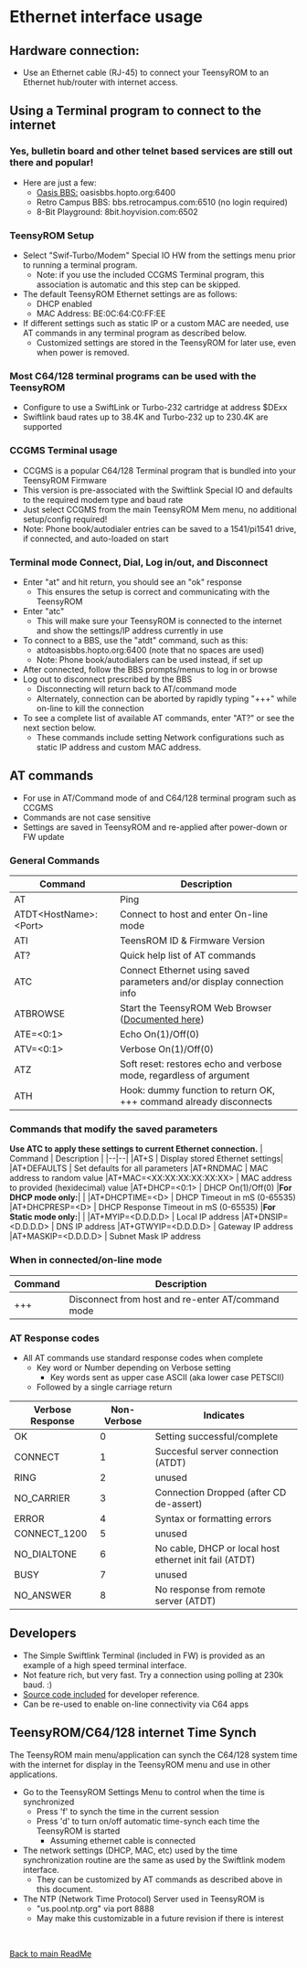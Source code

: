 # Ethernet interface usage

## Hardware connection:
  * Use an Ethernet cable (RJ-45) to connect your TeensyROM to an Ethernet hub/router with internet access.

## Using a Terminal program to connect to the internet
  ### Yes, bulletin board and other telnet based services are still out there and popular!
  * Here are just a few:
    * [Oasis BBS:](https://theoasisbbs.com/) oasisbbs.hopto.org:6400
    * Retro Campus BBS: bbs.retrocampus.com:6510 (no login required)
    * 8-Bit Playground: 8bit.hoyvision.com:6502

  ### TeensyROM Setup
  * Select "Swif-Turbo/Modem" Special IO HW from the settings menu prior to running a terminal program.
    * Note: if you use the included CCGMS Terminal program, this association is automatic and this step can be skipped.
  * The default TeensyROM Ethernet settings are as follows:
    * DHCP enabled
    * MAC Address: BE:0C:64:C0:FF:EE
  * If different settings such as static IP or a custom MAC are needed, use AT commands in any terminal program as described below.
    * Customized settings are stored in the TeensyROM for later use, even when power is removed.

  ### Most C64/128 terminal programs can be used with the TeensyROM
  * Configure to use a SwiftLink or Turbo-232 cartridge at address $DExx
  * Swiftlink baud rates up to 38.4K and Turbo-232 up to 230.4K are supported
    
  ### **CCGMS Terminal usage**
  * CCGMS is a popular C64/128 Terminal program that is bundled into your TeensyROM Firmware
  * This version is pre-associated with the Swiftlink Special IO and defaults to the required modem type and baud rate
  * Just select CCGMS from the main TeensyROM Mem menu, no additional setup/config required!
  * Note: Phone book/autodialer entries can be saved to a 1541/pi1541 drive, if connected, and auto-loaded on start
  ### Terminal mode Connect, Dial, Log in/out, and Disconnect
  * Enter "at" and hit return, you should see an "ok" response
    * This ensures the setup is correct and communicating with the TeensyROM
  * Enter "atc" 
    * This will make sure your TeensyROM is connected to the internet and show the settings/IP address currently in use
  * To connect to a BBS, use the "atdt" command, such as this:
    * atdtoasisbbs.hopto.org:6400   (note that no spaces are used)
    * Note: Phone book/autodialers can be used instead, if set up
  * After connected, follow the BBS prompts/menus to log in or browse
  * Log out to disconnect prescribed by the BBS
    * Disconnecting will return back to AT/command mode
    * Alternately,  connection can be aborted by rapidly typing "+++" while on-line to kill the connection 
  * To see a complete list of available AT commands, enter "AT?" or see the next section below.
    * These commands include setting Network configurations such as static IP address and custom MAC address.

## AT commands
  * For use in AT/Command mode of and C64/128 terminal program such as CCGMS
  * Commands are not case sensitive
  * Settings are saved in TeensyROM and re-applied after power-down or FW update

### General Commands
| Command | Description |
|--|--|
|AT | Ping  |
|ATDT\<HostName>:\<Port> | Connect to host and enter On-line mode|
|ATI | TeensROM ID & Firmware Version |
|AT? | Quick help list of AT commands |
|ATC | Connect Ethernet using saved parameters and/or display connection info|
|ATBROWSE | Start the TeensyROM Web Browser ([Documented here](Browser_Usage.md))|
|ATE=\<0:1> | Echo On(1)/Off(0)
|ATV=\<0:1> | Verbose On(1)/Off(0)
|ATZ |Soft reset: restores echo and verbose mode, regardless of argument|
|ATH |Hook: dummy function to return OK, +++ command already disconnects|

### Commands that modify the saved parameters
**Use ATC to apply these settings to current Ethernet connection.**
| Command | Description |
|--|--|
|AT+S | Display stored Ethernet settings|
|AT+DEFAULTS | Set defaults for all parameters
|AT+RNDMAC | MAC address to random value
|AT+MAC=\<XX:XX:XX:XX:XX:XX>  | MAC address to provided (hexidecimal) value
|AT+DHCP=\<0:1> | DHCP On(1)/Off(0)
|**For DHCP mode only:**|  |
|AT+DHCPTIME=\<D> |  DHCP Timeout in mS (0-65535)
|AT+DHCPRESP=\<D> |  DHCP Response Timeout in mS (0-65535)
|**For Static mode only:**|  |
|AT+MYIP=<D.D.D.D> | Local IP address
|AT+DNSIP=<D.D.D.D> | DNS IP address
|AT+GTWYIP=<D.D.D.D> | Gateway IP address
|AT+MASKIP=<D.D.D.D> | Subnet Mask IP address

### When in connected/on-line mode
| Command | Description |
|--|--|
|+++ | Disconnect from host and re-enter AT/command mode

### AT Response codes
* All AT commands use standard response codes when complete
  * Key word or Number depending on Verbose setting
    * Key words sent as upper case ASCII (aka lower case PETSCII)
  * Followed by a single carriage return
  
| Verbose Response | Non-Verbose | Indicates |
|--|--|--|
|OK          |0|Setting successful/complete                            |
|CONNECT     |1|Succesful server connection (ATDT)                     |
|RING        |2|unused                                                 |
|NO_CARRIER  |3|Connection Dropped (after CD de-assert)                |
|ERROR       |4|Syntax or formatting errors                            |
|CONNECT_1200|5|unused                                                 |
|NO_DIALTONE |6|No cable, DHCP or local host ethernet init fail (ATDT) |
|BUSY        |7|unused                                                 |
|NO_ANSWER   |8|No response from remote server (ATDT)                  |

## Developers
* The Simple Swiftlink Terminal (included in FW) is provided as an example of a high speed terminal interface.
* Not feature rich, but very fast.  Try a connection using polling at 230k baud.  :)
* [Source code included](https://github.com/SensoriumEmbedded/TeensyROM/tree/main/Source/C64/SimpSwiftTerm/source) for developer reference.
* Can be re-used to enable on-line connectivity via C64 apps

## TeensyROM/C64/128 internet Time Synch
The TeensyROM main menu/application can synch the C64/128 system time with the internet for display in the TeensyROM menu and use in other applications.
* Go to the TeensyROM Settings Menu to control when the time is synchronized
  * Press 'f' to synch the time in the current session
  * Press 'd' to turn on/off automatic time-synch each time the TeensyROM is started
    * Assuming ethernet cable is connected
* The network settings (DHCP, MAC, etc) used by the time synchronization routine are the same as used by the Swiftlink modem interface.
  * They can be customized by AT commands as described above in this document.
* The NTP (Network Time Protocol) Server used in TeensyROM is
  * "us.pool.ntp.org"  via port 8888
  * May make this customizable in a future revision if there is interest

 <br>

[Back to main ReadMe](/README.md)
 
